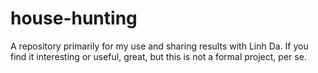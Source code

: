 # house-hunting

A repository primarily for my use and sharing results with Linh Da.  If you find it interesting or useful, great, but this is not a formal project, per se.

